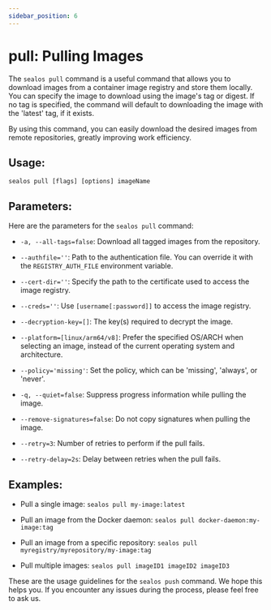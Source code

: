 ```yaml
---
sidebar_position: 6
---
```


# pull: Pulling Images

The `sealos pull` command is a useful command that allows you to download images from a container image registry and store them locally. You can specify the image to download using the image's tag or digest. If no tag is specified, the command will default to downloading the image with the 'latest' tag, if it exists.

By using this command, you can easily download the desired images from remote repositories, greatly improving work efficiency.

## Usage:

`sealos pull [flags] [options] imageName`

## Parameters:

Here are the parameters for the `sealos pull` command:

- `-a, --all-tags=false`: Download all tagged images from the repository.

- `--authfile=''`: Path to the authentication file. You can override it with the `REGISTRY_AUTH_FILE` environment variable.

- `--cert-dir=''`: Specify the path to the certificate used to access the image registry.

- `--creds=''`: Use `[username[:password]]` to access the image registry.

- `--decryption-key=[]`: The key(s) required to decrypt the image.

- `--platform=[linux/arm64/v8]`: Prefer the specified OS/ARCH when selecting an image, instead of the current operating system and architecture.

- `--policy='missing'`: Set the policy, which can be 'missing', 'always', or 'never'.

- `-q, --quiet=false`: Suppress progress information while pulling the image.

- `--remove-signatures=false`: Do not copy signatures when pulling the image.

- `--retry=3`: Number of retries to perform if the pull fails.

- `--retry-delay=2s`: Delay between retries when the pull fails.

## Examples:

- Pull a single image: `sealos pull my-image:latest`

- Pull an image from the Docker daemon: `sealos pull docker-daemon:my-image:tag`

- Pull an image from a specific repository: `sealos pull myregistry/myrepository/my-image:tag`

- Pull multiple images: `sealos pull imageID1 imageID2 imageID3`

These are the usage guidelines for the `sealos push` command. We hope this helps you. If you encounter any issues during the process, please feel free to ask us.
